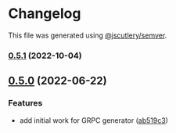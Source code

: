 # Changelog

This file was generated using [@jscutlery/semver](https://github.com/jscutlery/semver).

### [0.5.1](https://github.com/ezzabuzaid/fayona/compare/0.5.0...0.5.1) (2022-10-04)

## [0.5.0](https://github.com/ezzabuzaid/fayona/compare/0.4.0...0.5.0) (2022-06-22)


### Features

* add initial work for GRPC generator ([ab519c3](https://github.com/ezzabuzaid/fayona/commit/ab519c3d30faa0ab53ceaae301a1a2f19566edba))
